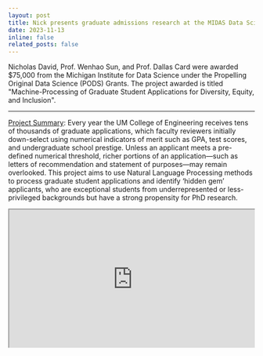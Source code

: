 ```yaml
---
layout: post
title: Nick presents graduate admissions research at the MIDAS Data Science Summit!
date: 2023-11-13
inline: false
related_posts: false
---
```


Nicholas David, Prof. Wenhao Sun, and Prof. Dallas Card were awarded $75,000 from the Michigan Institute for Data Science under the Propelling Original Data Science (PODS) Grants. The project awarded is titled "Machine-Processing of Graduate Student Applications for Diversity, Equity, and Inclusion". 

---

<ins>Project Summary</ins>: Every year the UM College of Engineering receives tens of thousands of graduate applications, which faculty reviewers initially down-select using numerical indicators of merit such as GPA, test scores, and undergraduate school prestige. Unless an applicant meets a pre-defined numerical threshold, richer portions of an application—such as letters of recommendation and statement of purposes—may remain overlooked. This project aims to use Natural Language Processing methods to process graduate student applications and identify ‘hidden gem’ applicants, who are exceptional students from underrepresented or less-privileged backgrounds but have a strong propensity for PhD research.

<div style="position: relative; height: 0; overflow: hidden; padding-bottom: 56.25%; /* 16/9 ratio */ border-style: none;"><iframe style="position: absolute; top:0; left: 0; width: 100%; height: 100%;" src="https://www.youtube.com/embed/ADgsgJAXKxE?start=518&end=855"></iframe></div>
